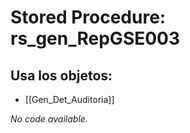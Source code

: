 # Stored Procedure: rs_gen_RepGSE003

## Usa los objetos:
- [[Gen_Det_Auditoria]]

*No code available.*
